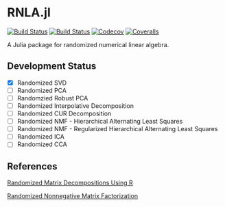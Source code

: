 # RNLA.jl

[![Build Status](https://travis-ci.com/matsumotosan/RNLA.jl.svg?branch=master)](https://travis-ci.com/matsumotosan/RNLA.jl)
[![Build Status](https://ci.appveyor.com/api/projects/status/github/matsumotosan/RNLA.jl?svg=true)](https://ci.appveyor.com/project/matsumotosan/RNLA-jl)
[![Codecov](https://codecov.io/gh/matsumotosan/RNLA.jl/branch/master/graph/badge.svg)](https://codecov.io/gh/matsumotosan/RNLA.jl)
[![Coveralls](https://coveralls.io/repos/github/matsumotosan/RNLA.jl/badge.svg?branch=master)](https://coveralls.io/github/matsumotosan/RNLA.jl?branch=master)

A Julia package for randomized numerical linear algebra.

## Development Status
- [x] Randomized SVD
- [ ] Randomized PCA
- [ ] Randomzied Robust PCA
- [ ] Randomized Interpolative Decomposition
- [ ] Randomized CUR Decomposition
- [ ] Randomized NMF - Hierarchical Alternating Least Squares
- [ ] Randomized NMF - Regularized Hierarchical Alternating Least Squares
- [ ] Randomized ICA
- [ ] Randomized CCA

## References
[Randomized Matrix Decompositions Using R](https://arxiv.org/pdf/1608.02148.pdf)

[Randomized Nonnegative Matrix Factorization](https://arxiv.org/pdf/1711.02037.pdf)
